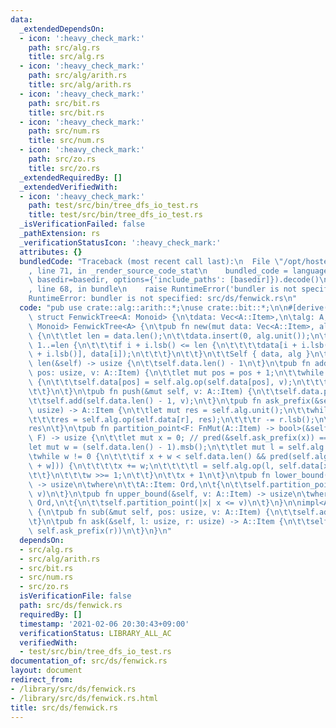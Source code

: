 ```yaml
---
data:
  _extendedDependsOn:
  - icon: ':heavy_check_mark:'
    path: src/alg.rs
    title: src/alg.rs
  - icon: ':heavy_check_mark:'
    path: src/alg/arith.rs
    title: src/alg/arith.rs
  - icon: ':heavy_check_mark:'
    path: src/bit.rs
    title: src/bit.rs
  - icon: ':heavy_check_mark:'
    path: src/num.rs
    title: src/num.rs
  - icon: ':heavy_check_mark:'
    path: src/zo.rs
    title: src/zo.rs
  _extendedRequiredBy: []
  _extendedVerifiedWith:
  - icon: ':heavy_check_mark:'
    path: test/src/bin/tree_dfs_io_test.rs
    title: test/src/bin/tree_dfs_io_test.rs
  _isVerificationFailed: false
  _pathExtension: rs
  _verificationStatusIcon: ':heavy_check_mark:'
  attributes: {}
  bundledCode: "Traceback (most recent call last):\n  File \"/opt/hostedtoolcache/Python/3.9.1/x64/lib/python3.9/site-packages/onlinejudge_verify/documentation/build.py\"\
    , line 71, in _render_source_code_stat\n    bundled_code = language.bundle(stat.path,\
    \ basedir=basedir, options={'include_paths': [basedir]}).decode()\n  File \"/opt/hostedtoolcache/Python/3.9.1/x64/lib/python3.9/site-packages/onlinejudge_verify/languages/user_defined.py\"\
    , line 68, in bundle\n    raise RuntimeError('bundler is not specified: {}'.format(path.as_posix()))\n\
    RuntimeError: bundler is not specified: src/ds/fenwick.rs\n"
  code: "pub use crate::alg::arith::*;\nuse crate::bit::*;\n\n#[derive(Clone)]\npub\
    \ struct FenwickTree<A: Monoid> {\n\tdata: Vec<A::Item>,\n\talg: A,\n}\n\nimpl<A:\
    \ Monoid> FenwickTree<A> {\n\tpub fn new(mut data: Vec<A::Item>, alg: A) -> Self\
    \ {\n\t\tlet len = data.len();\n\t\tdata.insert(0, alg.unit());\n\t\tfor i in\
    \ 1..=len {\n\t\t\tif i + i.lsb() <= len {\n\t\t\t\tdata[i + i.lsb()] = alg.op(data[i\
    \ + i.lsb()], data[i]);\n\t\t\t}\n\t\t}\n\t\tSelf { data, alg }\n\t}\n\tpub fn\
    \ len(&self) -> usize {\n\t\tself.data.len() - 1\n\t}\n\tpub fn add(&mut self,\
    \ pos: usize, v: A::Item) {\n\t\tlet mut pos = pos + 1;\n\t\twhile pos < self.data.len()\
    \ {\n\t\t\tself.data[pos] = self.alg.op(self.data[pos], v);\n\t\t\tpos += pos.lsb();\n\
    \t\t}\n\t}\n\tpub fn push(&mut self, v: A::Item) {\n\t\tself.data.push(self.alg.unit());\n\
    \t\tself.add(self.data.len() - 1, v);\n\t}\n\tpub fn ask_prefix(&self, mut r:\
    \ usize) -> A::Item {\n\t\tlet mut res = self.alg.unit();\n\t\twhile r != 0 {\n\
    \t\t\tres = self.alg.op(self.data[r], res);\n\t\t\tr -= r.lsb();\n\t\t}\n\t\t\
    res\n\t}\n\tpub fn partition_point<F: FnMut(A::Item) -> bool>(&self, mut pred:\
    \ F) -> usize {\n\t\tlet mut x = 0; // pred(&self.ask_prefix(x)) == true\n\t\t\
    let mut w = (self.data.len() - 1).msb();\n\t\tlet mut l = self.alg.unit();\n\t\
    \twhile w != 0 {\n\t\t\tif x + w < self.data.len() && pred(self.alg.op(l, self.data[x\
    \ + w])) {\n\t\t\t\tx += w;\n\t\t\t\tl = self.alg.op(l, self.data[x + w]);\n\t\
    \t\t}\n\t\t\tw >>= 1;\n\t\t}\n\t\tx + 1\n\t}\n\tpub fn lower_bound(&self, v: A::Item)\
    \ -> usize\n\twhere\n\t\tA::Item: Ord,\n\t{\n\t\tself.partition_point(|x| x <\
    \ v)\n\t}\n\tpub fn upper_bound(&self, v: A::Item) -> usize\n\twhere\n\t\tA::Item:\
    \ Ord,\n\t{\n\t\tself.partition_point(|x| x <= v)\n\t}\n}\n\nimpl<A: Group> FenwickTree<A>\
    \ {\n\tpub fn sub(&mut self, pos: usize, v: A::Item) {\n\t\tself.add(pos, self.alg.inv(v));\n\
    \t}\n\tpub fn ask(&self, l: usize, r: usize) -> A::Item {\n\t\tself.alg.op(self.alg.inv(self.ask_prefix(l)),\
    \ self.ask_prefix(r))\n\t}\n}\n"
  dependsOn:
  - src/alg.rs
  - src/alg/arith.rs
  - src/bit.rs
  - src/num.rs
  - src/zo.rs
  isVerificationFile: false
  path: src/ds/fenwick.rs
  requiredBy: []
  timestamp: '2021-02-06 20:30:43+09:00'
  verificationStatus: LIBRARY_ALL_AC
  verifiedWith:
  - test/src/bin/tree_dfs_io_test.rs
documentation_of: src/ds/fenwick.rs
layout: document
redirect_from:
- /library/src/ds/fenwick.rs
- /library/src/ds/fenwick.rs.html
title: src/ds/fenwick.rs
---
```


